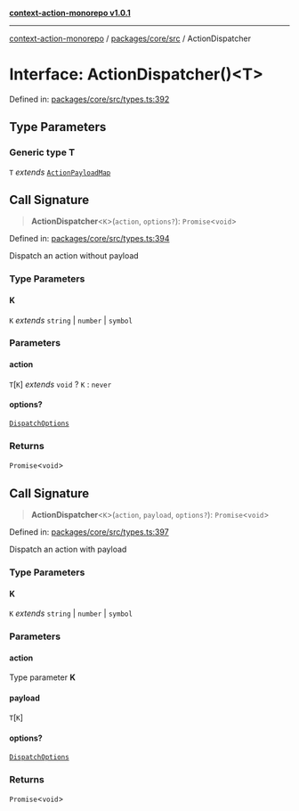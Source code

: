 [**context-action-monorepo v1.0.1**](../../../../README.md)

***

[context-action-monorepo](../../../../README.md) / [packages/core/src](../README.md) / ActionDispatcher

# Interface: ActionDispatcher()\<T\>

Defined in: [packages/core/src/types.ts:392](https://github.com/mineclover/context-action/blob/2861d61b4b5d930e9e7f5277983455dc296dc859/packages/core/src/types.ts#L392)

## Type Parameters

### Generic type T

`T` *extends* [`ActionPayloadMap`](ActionPayloadMap.md)

## Call Signature

> **ActionDispatcher**&lt;`K`&gt;(`action`, `options?`): `Promise`&lt;`void`&gt;

Defined in: [packages/core/src/types.ts:394](https://github.com/mineclover/context-action/blob/2861d61b4b5d930e9e7f5277983455dc296dc859/packages/core/src/types.ts#L394)

Dispatch an action without payload

### Type Parameters

#### K

`K` *extends* `string` \| `number` \| `symbol`

### Parameters

#### action

`T`\[`K`\] *extends* `void` ? `K` : `never`

#### options?

[`DispatchOptions`](DispatchOptions.md)

### Returns

`Promise`&lt;`void`&gt;

## Call Signature

> **ActionDispatcher**&lt;`K`&gt;(`action`, `payload`, `options?`): `Promise`&lt;`void`&gt;

Defined in: [packages/core/src/types.ts:397](https://github.com/mineclover/context-action/blob/2861d61b4b5d930e9e7f5277983455dc296dc859/packages/core/src/types.ts#L397)

Dispatch an action with payload

### Type Parameters

#### K

`K` *extends* `string` \| `number` \| `symbol`

### Parameters

#### action

Type parameter **K**

#### payload

`T`\[`K`\]

#### options?

[`DispatchOptions`](DispatchOptions.md)

### Returns

`Promise`&lt;`void`&gt;
